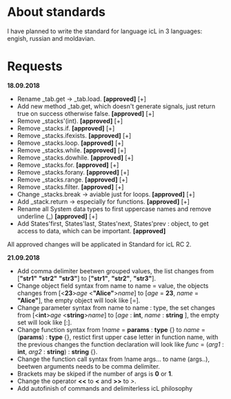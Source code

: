 # About standards

I have planned to write the standard for language icL in 3 languages:
engish, russian and moldavian.

# Requests

__18.09.2018__

 * Rename _tab.get -> _tab.load. **[approved]** [+]
 * Add new method _tab.get, which doesn't generate signals, just return true
   on success otherwise false. **[approved]** [+]
 * Remove _stacks'(int). **[approved]** [+]
 * Remove _stacks.if. **[approved]** [+]
 * Remove _stacks.ifexists. **[approved]** [+]
 * Remove _stacks.loop. **[approved]** [+]
 * Remove _stacks.while. **[approved]** [+]
 * Remove _stacks.dowhile. **[approved]** [+]
 * Remove _stacks.for. **[approved]** [+]
 * Remove _stacks.forany. **[approved]** [+]
 * Remove _stacks.range. **[approved]** [+]
 * Remove _stacks.filter. **[approved]** [+]
 * Change _stacks.break -> aviable just for loops. **[approved]** [+]
 * Add _stack.return -> especially for functions. **[approved]** [+]
 * Rename all System data types to first uppercase names and remove underline
   (_)  **[approved]** [+]
 * Add States'first, States'last, States'next, States'prev : object, to get
   access to data, which can be important. **[approved]**

All approved changes will be applicated in Standard for icL RC 2.

__21.09.2018__

 * Add comma delimiter beetwen grouped values, the list changes from
   [**"str1"** **"str2"** **"str3"**] to [**"str1"**, **"str2"**, **"str3"**].
 * Change object field syntax from <value>name to name = value, the objects
   changes from [<**23**>*age* <**"Alice"**>*name*] to [*age* = **23**, *name*
   = **"Alice"**], the empty object will look like [=].
 * Change parameter syntax from <type>name to name : type, the set changes from
   [<**int**>*age* <**string**>*name*] to [*age* : **int**, *name* : **string**
   ], the empty set will look like [:].
 * Change function syntax from !*name* = **params** : **type** {} to *name* =
   (**params**) : **type** {}, restict first upper case letter in function
   name, with the previous changes the function declaration will look like
   *func* = (*arg1* : **int**, *arg2* : **string**) : **string** {}.
 * Change the function call syntax from !name args... to name (args..), beetwen
   arguments needs to be comma delimiter.
 * Brackets may be skiped if the number of args is **0** or **1**.
 * Change the operator **<<** to **<** and **>>** to *>*.
 * Add autofinish of commands and delimiterless icL philosophy
